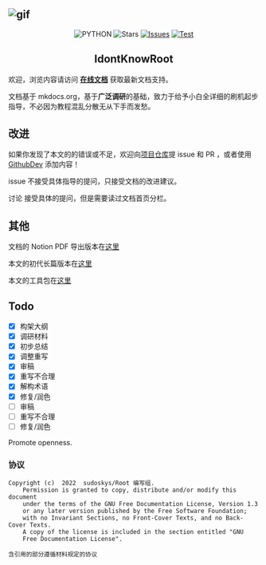 ![gif](https://raw.githubusercontent.com/sudoskys/Root/main/cover.gif)
------------------------------------

<p align="center">
  <img src="https://img.shields.io/badge/USE-MKdocs-green" alt="PYTHON" >
  <img src="https://img.shields.io/github/stars/sudoskys/root.svg" alt="Stars">
  <a href="https://github.com/sudoskys/root/issues"><img src="https://img.shields.io/github/issues/sudoskys/root" alt="Issues"></a>
  <a href="https://github.com/sudoskys/root/actions/workflows/ci.yml"><img src="https://github.com/sudoskys/root/actions/workflows/ci.yml/badge.svg" alt="Test"></a>
</p>

<h2 align="center">IdontKnowRoot</h2>

欢迎，浏览内容请访问 **[在线文档](https://root.dianas.cyou/)** 获取最新文档支持。

文档基于 mkdocs.org，基于**广泛调研**的基础，致力于给予小白全详细的刷机起步指导，不必因为教程混乱分散无从下手而发愁。


## 改进

如果你发现了本文的的错误或不足，欢迎向[项目仓库](https://github.com/sudoskys/Root/)提 issue 和 PR ，或者使用 [GithubDev](https://github.dev/sudoskys/Root) 添加内容！

issue 不接受具体指导的提问，只接受文档的改进建议。

讨论 接受具体的提问，但是需要读过文档首页分栏。


## 其他

文档的 Notion PDF 导出版本在[这里](https://github.com/sudoskys/Root/tree/main/old)

本文的初代长篇版本在[这里](https://github.com/sudoskys/Root/tree/main/old/README.MD)

本文的工具包在[这里](https://push.dianas.cyou/LIS/Share/Root/)


## Todo

- [x] 构架大纲
- [x] 调研材料
- [x] 初步总结
- [x] 调整重写
- [x] 审稿
- [x] 重写不合理
- [x] 解构术语
- [x] 修复/润色
- [ ] 审稿 
- [ ] 重写不合理
- [ ] 修复/润色

Promote openness.

### 协议

```
Copyright (c)  2022  sudoskys/Root 编写组.
    Permission is granted to copy, distribute and/or modify this document
    under the terms of the GNU Free Documentation License, Version 1.3
    or any later version published by the Free Software Foundation;
    with no Invariant Sections, no Front-Cover Texts, and no Back-Cover Texts.
    A copy of the license is included in the section entitled "GNU
    Free Documentation License".
    
含引用的部分遵循材料规定的协议
```
